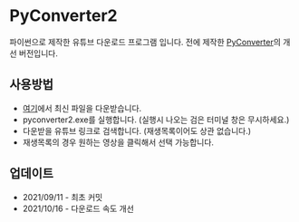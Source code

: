 # PyConverter2
파이썬으로 제작한 유튜브 다운로드 프로그램 입니다. 전에 제작한 [PyConverter](https://github.com/Hydragon516/PyConverter)의 개선 버전입니다.

## 사용방법
* [여기](https://github.com/Hydragon516/PyConverter2/releases/)에서 최신 파일을 다운받습니다.
* pyconverter2.exe를 실행합니다. (실행시 나오는 검은 터미널 창은 무시하세요.)
* 다운받을 유튜브 링크로 검색합니다. (재생목록이어도 상관 없습니다.)
* 재생목록의 경우 원하는 영상을 클릭해서 선택 가능합니다.

## 업데이트
* 2021/09/11 - 최초 커밋
* 2021/10/16 - 다운로드 속도 개선
